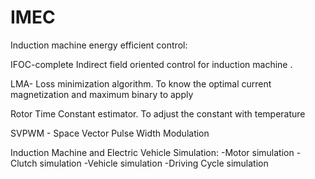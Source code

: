 # IMEC

Induction machine energy efficient control:

  IFOC-complete Indirect field oriented control for induction machine .

  LMA- Loss minimization algorithm. To know the optimal current magnetization and maximum binary to apply

  Rotor Time Constant estimator. To adjust the constant with temperature

  SVPWM - Space Vector Pulse Width Modulation



Induction Machine and Electric Vehicle Simulation:
  -Motor simulation
  -Clutch simulation
  -Vehicle simulation
  -Driving Cycle simulation
